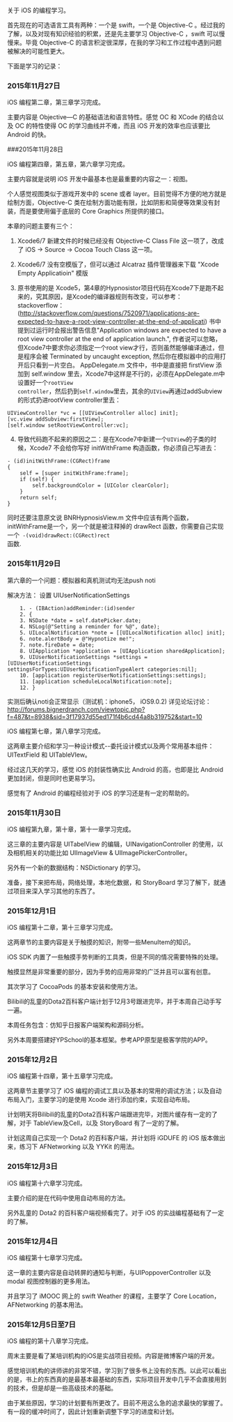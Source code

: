 关于 iOS 的编程学习。

首先现在的可选语言工具有两种：一个是 swift，一个是 Objective-C 。经过我的了解，以及对现有知识经验的积累，还是先主要学习 Objective-C ，swift 可以慢慢来。毕竟 Objective-C 的语言积淀很深厚，在我的学习和工作过程中遇到问题被解决的可能性更大。

下面是学习的记录：

### 2015年11月27日

iOS 编程第二章，第三章学习完成。

主要内容是 Objective—C 的基础语法和语言特性。感觉 OC 和 XCode 的结合以及 OC 的特性使得 OC 的学习曲线并不难，而且 iOS 开发的效率也应该要比 Android 的快。

###2015年11月28日

iOS 编程第四章，第五章，第六章学习完成。

主要内容就是说明 iOS 开发中最基本也是最重要的内容之一：视图。

个人感觉视图类似于游戏开发中的 scene 或者 layer。目前觉得不方便的地方就是绘制方面，Objective-C 类在绘制方面功能有限，比如阴影和简便等效果没有封装，而是要使用偏于底层的 Core Graphics 所提供的接口。

本章的问题主要有三个：

1. Xcode6/7 新建文件的时候已经没有 Objective-C Class File 这一项了，改成了 iOS -> Source -> Cocoa Touch Class 这一项。

2. Xcode6/7 没有空模版了，但可以通过 Alcatraz 插件管理器来下载 "Xcode Empty Applicatioin" 模版

3. 原书使用的是 Xcode5，第4章的Hypnosistor项目代码在Xcode7下是跑不起来的，究其原因，是Xcode的编译器规则有改变，可以参考：
stackoverflow：(http://stackoverflow.com/questions/7520971/applications-are-expected-to-have-a-root-view-controller-at-the-end-of-applicati)
书中提到过运行时会报出警告信息"Application windows are expected to have a root view controller at the end of application launch.", 作者说可以忽略，但Xcode7中要求你必须指定一个root view才行，否则虽然能够编译通过，但是程序会被 Terminated by uncaught exception, 然后你在模拟器中的应用打开后只看到一片空白。
AppDelegate.m 文件中，书中是直接把 firstView 添加到 self.window 里去，Xcode7中这样是不行的，必须在AppDelegate.m中设置好一个<code>rootView controller</code>，然后扔到<code>self.window</code>里去，其余的<code>UIView</code>再通过addSubview的形式扔进rootView controller里去：
```
UIViewController *vc = [[UIViewController alloc] init];
[vc.view addSubview:firstView];
[self.window setRootViewController:vc];
```

4. 导致代码跑不起来的原因之二：是在Xcode7中新建一个<code>UIView</code>的子类的时候，Xcode7 不会给你写好 initWithFrame 构造函数，你必须自己写进去：
```
- (id)initWithFrame:(CGRect)frame
{
    self = [super initWithFrame:frame];
    if (self) {
        self.backgroundColor = [UIColor clearColor];
    }
    return self;
}
```

同时还要注意原文说 BNRHypnosisView.m 文件中应该有两个函数，initWithFrame是一个，另一个就是被注释掉的 drawRect 函数，你需要自己实现一个<code> -(void)drawRect:(CGRect)rect </code>函数.

### 2015年11月29日

第六章的一个问题：模拟器和真机测试均无法push noti

解决方法：
设置 UIUserNotificationSettings
```
    1. - (IBAction)addReminder:(id)sender
    2. {
    3. NSDate *date = self.datePicker.date;
    4. NSLog(@"Setting a reminder for %@", date);
    5. UILocalNotification *note = [[UILocalNotification alloc] init];
    6. note.alertBody = @"Hypnotize me!";
    7. note.fireDate = date;
    8. UIApplication *application = [UIApplication sharedApplication];
    9. UIUserNotificationSettings *settings = [UIUserNotificationSettings settingsForTypes:UIUserNotificationTypeAlert categories:nil];
    10. [application registerUserNotificationSettings:settings];
    11. [application scheduleLocalNotification:note];
    12. }
```
实测后确认noti会正常显示（测试机：iphone5， iOS9.0.2)
详见论坛讨论：
http://forums.bignerdranch.com/viewtopic.php?f=487&t=8938&sid=3f17937d55ed171f4b6cd44a8b319752&start=10

iOS 编程第七章，第八章学习完成。

这两章主要介绍和学习一种设计模式--委托设计模式以及两个常用基本组件：UITextField 和 UITableVIew。

经过这几天的学习，感觉 iOS 的封装性确实比 Android 的高，也即是比 Android 更加封闭，但是同时也更易学习。

感觉有了 Android 的编程经验对于 iOS 的学习还是有一定的帮助的。

### 2015年11月30日

iOS 编程第九章，第十章，第十一章学习完成。

这三章的主要内容是 UITabelView 的编辑，UINavigationController 的使用，以及相机相关的功能比如 UIImageView & UIImagePickerController。

另外有一个新的数据结构：NSDictionary 的学习。

准备，接下来把布局，网络处理，本地化数据，和 StoryBoard 学习了解下，就通过项目来深入学习其他的东西了。

### 2015年12月1日

iOS 编程第十二章，第十三章学习完成。

这两章节的主要内容是关于触摸的知识，附带一些MenuItem的知识。

iOS SDK 内置了一些触摸手势判断的工具类，但是不同的情况需要特殊的处理。

触摸显然是非常重要的部分，因为手势的应用非常的广泛并且可以富有创意。

其次学习了 CocoaPods 的基本安装和使用方法。

Bilibili的乱童的Dota2百科客户端计划于12月3号跟进完毕，并于本周自己动手写一遍。

本周任务包含：仿知乎日报客户端架构和源码分析。

另外本周要搭建好YPSchool的基本框架。参考APP原型是极客学院的APP。

### 2015年12月2日

iOS 编程第十四章，第十五章学习完成。

这两章节主要学习了 iOS 编程的调试工具以及基本的常用的调试方法；以及自动布局入门，主要学习的是使用 Xcode 进行添加约束，实现自动布局。

计划明天将Bilibili的乱童的Dota2百科客户端跟进完毕，对图片缓存有一定的了解，对于 TableView及Cell，以及 StoryBoard 有了一定的了解。

计划这周自己实现一个 Dota2 的百科客户端，并计划将 iGDUFE 的 iOS 版本做出来，练习下 AFNetworking 以及 YYKit 的用法。

### 2015年12月3日
iOS 编程第十六章学习完成。

主要介绍的是在代码中使用自动布局的方法。

另外乱童的 Dota2 的百科客户端视频看完了。对于 iOS 的实战编程基础有了一定的了解。

### 2015年12月4日
iOS 编程第十七章学习完成。

这一章的主要内容是自动转屏的通知与判断，与UIPoppoverController 以及modal 视图控制器的更多用法。

并且学习了 iMOOC 网上的 swift Weather 的课程，主要学了 Core Location，AFNetworking 的基本用法。

### 2015年12月5日至7日

iOS 编程的第十八章学习完成。

周末主要是看了某培训机构的iOS是实战项目视频。内容是微博客户端的开发。

感觉培训机构的讲师讲的非常不错，学习到了很多书上没有的东西。以此可以看出的是，书上的东西真的是最基本最基础的东西，实际项目开发中几乎不会直接用到的技术，但是却是一些高级技术的基础。

由于某些原因，学习的计划要有所更改了。目前不用这么急的追求最快的掌握了。有一段的缓冲时间了，因此计划重新调整下学习的进度和计划。